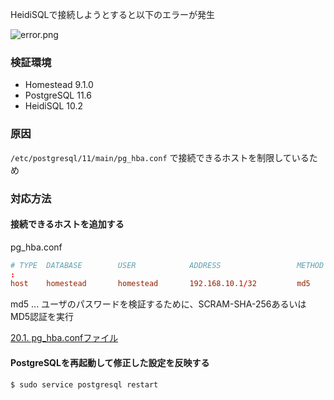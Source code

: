 HeidiSQLで接続しようとすると以下のエラーが発生

![error.png](/images/articles/6/error.png)

### 検証環境

- Homestead 9.1.0
- PostgreSQL 11.6
- HeidiSQL 10.2

### 原因

`/etc/postgresql/11/main/pg_hba.conf` で接続できるホストを制限しているため

### 対応方法

#### 接続できるホストを追加する

pg_hba.conf

```conf
# TYPE  DATABASE        USER            ADDRESS                 METHOD
:
host    homestead       homestead       192.168.10.1/32         md5
```

md5 ... ユーザのパスワードを検証するために、SCRAM-SHA-256あるいはMD5認証を実行

[20.1. pg_hba.confファイル](https://www.postgresql.jp/document/10/html/auth-pg-hba-conf.html)

#### PostgreSQLを再起動して修正した設定を反映する

```shell
$ sudo service postgresql restart
```
